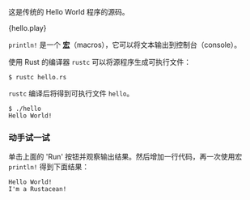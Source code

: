 这是传统的 Hello World 程序的源码。

{hello.play}

`println!` 是一个 [**宏**][macros]（macros），它可以将文本输出到控制台（console）。

使用 Rust 的编译器 `rustc` 可以将源程序生成可执行文件：

```
$ rustc hello.rs
```

`rustc` 编译后将得到可执行文件 `hello`。

```
$ ./hello
Hello World!
```

### 动手试一试

单击上面的 'Run' 按钮并观察输出结果。然后增加一行代码，再一次使用宏 `println!` 得到下面结果：
```
Hello World!
I'm a Rustacean!
```

[macros]: ./macros.html
